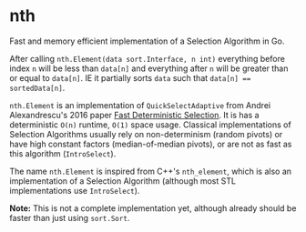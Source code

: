 # nth

Fast and memory efficient implementation of a Selection Algorithm in Go.

After calling `nth.Element(data sort.Interface, n int)` everything before
index `n` will be less than `data[n]` and everything after `n` will be greater
than or equal to `data[n]`. IE it partially sorts `data` such that `data[n] ==
sortedData[n]`.

`nth.Element` is an implementation of `QuickSelectAdaptive` from Andrei
Alexandrescu's 2016 paper
[Fast Deterministic Selection](https://arxiv.org/abs/1606.00484).  It is has a
deterministic `O(n)` runtime, `O(1)` space usage. Classical implementations of
Selection Algorithms usually rely on non-determinism (random pivots) or have
high constant factors (median-of-median pivots), or are not as fast as this
algorithm (`IntroSelect`).

The name `nth.Element` is inspired from C++'s `nth_element`, which is also an
implementation of a Selection Algorithm (although most STL implementations use
`IntroSelect`).

**Note:** This is not a complete implementation yet, although already should
be faster than just using `sort.Sort`.
